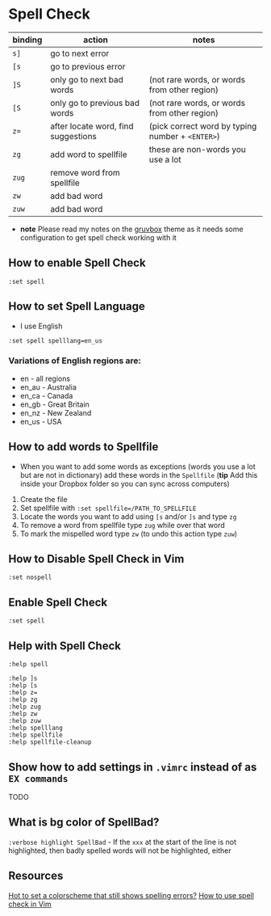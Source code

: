 # Spell Check

| binding | action                              | notes                                             |
|---------|-------------------------------------|---------------------------------------------------|
| `s]`    | go to next error                    |                                                   |
| `[s`    | go to previous error                |                                                   |
| `]S`    | only go to next bad words           | (not rare words, or words from other region)      |
| `[S`    | only go to previous bad words       | (not rare words, or words from other region)      |
| `z=`    | after locate word, find suggestions | (pick correct word by typing number + `<ENTER>`)  |
| `zg`    | add word to spellfile               | these are non-words you use a lot                 |
| `zug`   | remove word from spellfile          |                                                   |
| `zw`    | add bad word                        |                                                   |
| `zuw`   | add bad word                        |                                                   |
 
* **note** Please read my notes on the [gruvbox](./nvim/plugins/themes/gruvbox.md) theme as it needs some configuration to get spell check working with it 
## How to enable Spell Check
`:set spell`

## How to set Spell Language
* I use English

`:set spell spelllang=en_us`

### Variations of English regions are:
* en - all regions
* en_au - Australia
* en_ca - Canada
* en_gb - Great Britain
* en_nz - New Zealand
* en_us - USA

## How to add words to Spellfile
* When you want to add some words as exceptions (words you use a lot but are not in dictionary) add these words in the `Spellfile` (**tip** Add this inside your Dropbox folder so you can sync across computers)

1. Create the file
2. Set spellfile with `:set spellfile=/PATH_TO_SPELLFILE`
3. Locate the words you want to add using `[s` and/or `]s` and type `zg`
4. To remove a word from spellfile type `zug` while over that word
5. To mark the mispelled word type `zw` (to undo this action type `zuw`)

## How to Disable Spell Check in Vim 
`:set nospell`

## Enable Spell Check
`:set spell`

## Help with Spell Check
`:help spell`

```
:help ]s
:help [s
:help z=
:help zg
:help zug
:help zw
:help zuw
:help spelllang
:help spellfile
:help spellfile-cleanup
```

## Show how to add settings in `.vimrc` instead of as `EX commands`
TODO

## What is bg color of SpellBad?
`:verbose highlight SpellBad` - If the `xxx` at the start of the line is not highlighted, then badly spelled words will not be highlighted, either


## Resources
<a href="https://vi.stackexchange.com/questions/18295/how-to-set-a-colorscheme-that-still-shows-spelling-errors" target="_blank">Hot to set a colorscheme that still shows spelling errors?</a>
<a href="https://ostechnix.com/use-spell-check-feature-vim-text-editor/" target="_blank">How to use spell check in Vim</a>
<a href="https://ostechnix.com/use-spell-check-feature-vim-text-editor/" target="_blank"></a>
